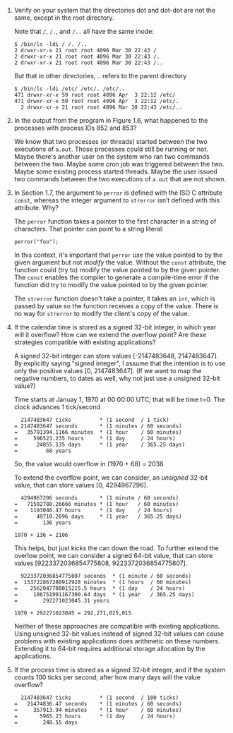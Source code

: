 1. Verify on your system that the directories dot and dot-dot are not the same,
   except in the root directory.

   Note that `/`, `/.`, and `/..` all have the same inode:

       $ /bin/ls -ldi / /. /..
       2 drwxr-xr-x 21 root root 4096 Mar 30 22:43 /
       2 drwxr-xr-x 21 root root 4096 Mar 30 22:43 /.
       2 drwxr-xr-x 21 root root 4096 Mar 30 22:43 /..

   But that in other directories, .. refers to the parent directory

       $ /bin/ls -ldi /etc/ /etc/. /etc/..
       471 drwxr-xr-x 59 root root 4096 Apr  3 22:12 /etc/
       471 drwxr-xr-x 59 root root 4096 Apr  3 22:12 /etc/.
         2 drwxr-xr-x 21 root root 4096 Mar 30 22:43 /etc/..

2. In the output from the program in Figure 1.6, what happened to the processes
   with process IDs 852 and 853?

   We know that two processes (or threads) started between the two executions
   of `a.out`.  Those processes could still be running or not.  Maybe there's
   another user on the system who ran two commands between the two.  Maybe some
   cron job was triggered between the two.  Maybe some existing process started
   threads.  Maybe the user issued two commands between the two executions of
   `a.out` that are not shown.

3. In Section 1.7, the argument to `perror` is defined with the ISO C attribute
   `const`, whereas the integer argument to `strerror` isn’t defined with this
   attribute. Why?

   The `perror` function takes a pointer to the first character in a string of
   characters.  That pointer can point to a string literal:

       perror("foo");

   In this context, it's important that `perror` *use* the value pointed to by
   the given argument but not *modify* the value.  Without the `const`
   attribute, the function could (try to) modify the value pointed to by the
   given pointer.  The `const` enables the compiler to generate a compile-time
   error if the function did try to modify the value pointed to by the given
   pointer.
   
   The `strerror` function doesn't take a pointer, it takes an `int`, which is
   passed by value so the function receives a copy of the value.  There is no
   way for `strerror` to modify the client's copy of the value.

4. If the calendar time is stored as a signed 32-bit integer, in which year
   will it overflow? How can we extend the overflow point? Are these strategies
   compatible with existing applications?

   A signed 32-bit integer can store values [-2147483648, 2147483647].  By
   explicitly saying "signed integer", I assume that the intention is to use
   only the positive values [0, 2147483647].  (If we want to map the negative
   numbers, to dates as well, why not just use a unsigned 32-bit value?)
      
   Time starts at Januay 1, 1970 at 00:00:00 UTC; that will be time t=0.  The
   clock advances 1 tick/second

         2147483647 ticks         * (1 second  / 1 tick)
       = 2147483647 seconds       * (1 minutes / 60 seconds)
       =   35791394.1166 minutes  * (1 hour    / 60 minutes)
       =     596523.235 hours     * (1 day     / 24 hours)
       =      24855.135 days      * (1 year    / 365.25 days)
       =         68 years

   So, the value would overflow in (1970 + 68) = 2038

   To extend the overflow point, we can consider, an *unsigned* 32-bit value,
   that can store values [0, 4294967296].

         4294967296 seconds       * (1 minute / 60 seconds)
       =   71582788.26666 minutes * (1 hour   / 60 minutes)
       =    1193046.47 hours      * (1 day    / 24 hours)
       =      49710.2696 days     * (1 year   / 365.25 days)
       =        136 years

       1970 + 136 = 2106

   This helps, but just kicks the can down the road.  To further extend the
   overlow point, we can consider a signed 64-bit value, that can store values
   [9223372036854775808, 9223372036854775807].

         9223372036854775807 seconds  * (1 minute / 60 seconds)
       =  153722867280912928 minutes  * (1 hours  / 60 minutes)
       =    2562047788015215.5 hours  * (1 day    / 24 hours)
       =     106751991167300.64 days  * (1 year   / 365.25 days)
       =        292271023045.31 years

       1970 + 292271023045 = 292,271,025,015

   Neither of these approaches are compatible with existing applications.  Using
   unsigned 32-bit values instead of signed 32-bit values can cause problems
   with existing applications does arithmetic on these numbers.  Extending it to
   64-bit requires additional storage allocation by the applications.

5. If the process time is stored as a signed 32-bit integer, and if the system
   counts 100 ticks per second, after how many days will the value overflow?

         2147483647 ticks         * (1 second  / 100 ticks)
       =   21474836.47 seconds    * (1 minutes / 60 seconds)
       =     357913.94 minutes    * (1 hour    / 60 minutes)
       =       5965.23 hours      * (1 day     / 24 hours)
       =        248.55 days
